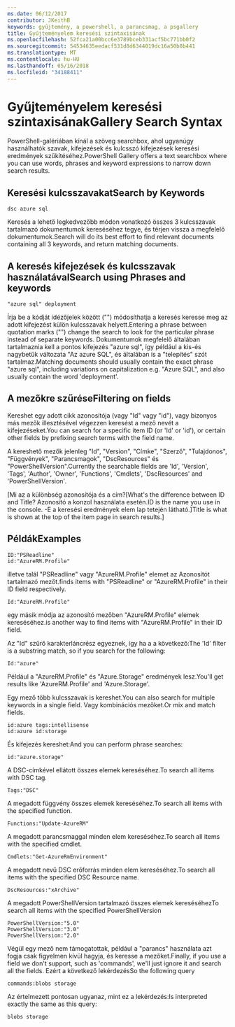 ```yaml
---
ms.date: 06/12/2017
contributor: JKeithB
keywords: gyűjtemény, a powershell, a parancsmag, a psgallery
title: Gyűjteményelem keresési szintaxisának
ms.openlocfilehash: 52fca21a00bcc6e3789bceb331acf5bc771bb0f2
ms.sourcegitcommit: 54534635eedacf531d8d6344019dc16a50b8b441
ms.translationtype: MT
ms.contentlocale: hu-HU
ms.lasthandoff: 05/16/2018
ms.locfileid: "34188411"
---
```

# <a name="gallery-search-syntax"></a><span data-ttu-id="99e4b-103">Gyűjteményelem keresési szintaxisának</span><span class="sxs-lookup"><span data-stu-id="99e4b-103">Gallery Search Syntax</span></span>

<span data-ttu-id="99e4b-104">PowerShell-galériában kínál a szöveg searchbox, ahol ugyanúgy használhatók szavak, kifejezések és kulcsszó kifejezések keresési eredmények szűkítéséhez.</span><span class="sxs-lookup"><span data-stu-id="99e4b-104">PowerShell Gallery offers a text searchbox where you can use words, phrases and keyword expressions to narrow down search results.</span></span>

## <a name="search-by-keywords"></a><span data-ttu-id="99e4b-105">Keresési kulcsszavakat</span><span class="sxs-lookup"><span data-stu-id="99e4b-105">Search by Keywords</span></span>

    dsc azure sql

<span data-ttu-id="99e4b-106">Keresés a lehető legkedvezőbb módon vonatkozó összes 3 kulcsszavak tartalmazó dokumentumok kereséséhez tegye, és térjen vissza a megfelelő dokumentumok.</span><span class="sxs-lookup"><span data-stu-id="99e4b-106">Search will do its best effort to find relevant documents containing all 3 keywords, and return matching documents.</span></span>

## <a name="search-using-phrases-and-keywords"></a><span data-ttu-id="99e4b-107">A keresés kifejezések és kulcsszavak használatával</span><span class="sxs-lookup"><span data-stu-id="99e4b-107">Search using Phrases and keywords</span></span>

    "azure sql" deployment

<span data-ttu-id="99e4b-108">Írja be a kódját idézőjelek között ("") módosíthatja a keresés keresse meg az adott kifejezést külön kulcsszavak helyett.</span><span class="sxs-lookup"><span data-stu-id="99e4b-108">Entering a phrase between quotation marks ("") change the search to look for the particular phrase instead of separate keywords.</span></span>
<span data-ttu-id="99e4b-109">Dokumentumok megfelelő általában tartalmaznia kell a pontos kifejezés "azure sql", így például a kis-és nagybetűk változata "Az azure SQL", és általában is a "telepítés" szót tartalmaz.</span><span class="sxs-lookup"><span data-stu-id="99e4b-109">Matching documents should usually contain the exact phrase "azure sql", including variations on capitalization e.g. "Azure SQL", and also usually contain the word 'deployment'.</span></span>

## <a name="filtering-on-fields"></a><span data-ttu-id="99e4b-110">A mezőkre szűrése</span><span class="sxs-lookup"><span data-stu-id="99e4b-110">Filtering on fields</span></span>

<span data-ttu-id="99e4b-111">Kereshet egy adott cikk azonosítója (vagy "Id" vagy "id"), vagy bizonyos más mezők illesztésével végezzen keresést a mező nevét a kifejezéseket.</span><span class="sxs-lookup"><span data-stu-id="99e4b-111">You can search for a specific item ID (or 'Id' or 'id'), or certain other fields by prefixing search terms with the field name.</span></span>

<span data-ttu-id="99e4b-112">A kereshető mezők jelenleg "Id", "Version", "Címke", "Szerző", "Tulajdonos", "Függvények", "Parancsmagok", "DscResources" és "PowerShellVersion".</span><span class="sxs-lookup"><span data-stu-id="99e4b-112">Currently the searchable fields are 'Id', 'Version', 'Tags', 'Author', 'Owner', 'Functions', 'Cmdlets', 'DscResources' and 'PowerShellVersion'.</span></span>

<span data-ttu-id="99e4b-113">[Mi az a különbség azonosítója és a cím?</span><span class="sxs-lookup"><span data-stu-id="99e4b-113">[What's the difference between ID and Title?</span></span> <span data-ttu-id="99e4b-114">Azonosító a konzol használata esetén.</span><span class="sxs-lookup"><span data-stu-id="99e4b-114">ID is the name you use in the console.</span></span> <span data-ttu-id="99e4b-115">-E a keresési eredmények elem lap tetején látható.]</span><span class="sxs-lookup"><span data-stu-id="99e4b-115">Title is what is shown at the top of the item page in search results.]</span></span>

## <a name="examples"></a><span data-ttu-id="99e4b-116">Példák</span><span class="sxs-lookup"><span data-stu-id="99e4b-116">Examples</span></span>

    ID:"PSReadline"
    id:"AzureRM.Profile"

<span data-ttu-id="99e4b-117">illetve talál "PSReadline" vagy "AzureRM.Profile" elemet az Azonosítót tartalmazó mezőt.</span><span class="sxs-lookup"><span data-stu-id="99e4b-117">finds items with "PSReadline" or "AzureRM.Profile" in their ID field respectively.</span></span>

    Id:"AzureRM.Profile"

<span data-ttu-id="99e4b-118">egy másik módja az azonosító mezőben "AzureRM.Profile" elemek kereséséhez.</span><span class="sxs-lookup"><span data-stu-id="99e4b-118">is another way to find items with "AzureRM.Profile" in their ID field.</span></span>

<span data-ttu-id="99e4b-119">Az "Id" szűrő karakterláncrész egyeznek, így ha a a következő:</span><span class="sxs-lookup"><span data-stu-id="99e4b-119">The 'Id' filter is a substring match, so if you search for the following:</span></span>

    Id:"azure"

<span data-ttu-id="99e4b-120">Például a "AzureRM.Profile" és "Azure.Storage" eredmények lesz.</span><span class="sxs-lookup"><span data-stu-id="99e4b-120">You'll get results like 'AzureRM.Profile' and 'Azure.Storage'.</span></span>

<span data-ttu-id="99e4b-121">Egy mező több kulcsszavak is kereshet.</span><span class="sxs-lookup"><span data-stu-id="99e4b-121">You can also search for multiple keywords in a single field.</span></span> <span data-ttu-id="99e4b-122">Vagy kombinációs mezőket.</span><span class="sxs-lookup"><span data-stu-id="99e4b-122">Or mix and match fields.</span></span>

    id:azure tags:intellisense
    id:azure id:storage

<span data-ttu-id="99e4b-123">És kifejezés kereshet:</span><span class="sxs-lookup"><span data-stu-id="99e4b-123">And you can perform phrase searches:</span></span>

    id:"azure.storage"


<span data-ttu-id="99e4b-124">A DSC-címkével ellátott összes elemek kereséséhez.</span><span class="sxs-lookup"><span data-stu-id="99e4b-124">To search all items with DSC tag.</span></span>

    Tags:"DSC"

<span data-ttu-id="99e4b-125">A megadott függvény összes elemek kereséséhez.</span><span class="sxs-lookup"><span data-stu-id="99e4b-125">To search all items with the specified function.</span></span>

    Functions:"Update-AzureRM"

<span data-ttu-id="99e4b-126">A megadott parancsmaggal minden elem kereséséhez.</span><span class="sxs-lookup"><span data-stu-id="99e4b-126">To search all items with the specified cmdlet.</span></span>

    Cmdlets:"Get-AzureRmEnvironment"

<span data-ttu-id="99e4b-127">A megadott nevű DSC erőforrás minden elem kereséséhez.</span><span class="sxs-lookup"><span data-stu-id="99e4b-127">To search all items with the specified DSC Resource name.</span></span>

    DscResources:"xArchive"

<span data-ttu-id="99e4b-128">A megadott PowerShellVersion tartalmazó összes elemek kereséséhez</span><span class="sxs-lookup"><span data-stu-id="99e4b-128">To search all items with the specified PowerShellVersion</span></span>

    PowerShellVersion:"5.0"
    PowerShellVersion:"3.0"
    PowerShellVersion:"2.0"


<span data-ttu-id="99e4b-129">Végül egy mező nem támogatottak, például a "parancs" használata azt fogja csak figyelmen kívül hagyja, és keresse a mezőket.</span><span class="sxs-lookup"><span data-stu-id="99e4b-129">Finally, if you use a field we don't support, such as 'commands', we'll just ignore it and search all the fields.</span></span> <span data-ttu-id="99e4b-130">Ezért a következő lekérdezés</span><span class="sxs-lookup"><span data-stu-id="99e4b-130">So the following query</span></span>

    commands:blobs storage

<span data-ttu-id="99e4b-131">Az értelmezett pontosan ugyanaz, mint ez a lekérdezés:</span><span class="sxs-lookup"><span data-stu-id="99e4b-131">Is interpreted exactly the same as this query:</span></span>

    blobs storage